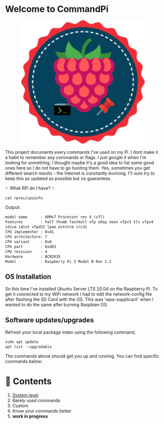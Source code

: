 # Welcome to CommandPi

<p align="center">
  <img alt="this is a logo I created for this repo. it's a raspberry with two icons underneath - a shell and a red pin" width="400" height="400" src="/assets/v2c.png">
</p>

This project documents every commands I've used on my Pi. I dont make it a habit to remember any commands or flags. I just google it when I'm looking for something. I thought maybe it's a good idea to list some good ones here so I do not have to go hunting them. Yes, sometimes you get different search results - the Internet is constantly evolving. I'll sure try to keep this as updated as possible but no guarantees. 

:sparkles: What RPi do I have? :sparkles:

```
cat /proc/cpuinfo
```
Output:
```
model name      : ARMv7 Processor rev 4 (v7l)
Features        : half thumb fastmult vfp edsp neon vfpv3 tls vfpv4 idiva idivt vfpd32 lpae evtstrm crc32
CPU implementer : 0x41
CPU architecture: 7
CPU variant     : 0x0
CPU part        : 0xd03
CPU revision    : 4
Hardware        : BCM2835
Model           : Raspberry Pi 3 Model B Rev 1.2
```

## OS Installation
So this time I've installed Ubuntu Server LTS 20.04 on the Raspberry Pi. 
To get it connected to my WiFi network I had to edit the network-config file after flashing the SD Card with the OS. This was 'wpa-supplicant' when I wanted to do the same after burning Raspbian OS. 

## Software updates/upgrades
Refresh your local package index using the following command,
```
sudo apt update
apt list --upgradable
```
The commands above should get you up and running. You can find specific commands below:
# :ledger: Contents 
1. <a href="https://github.com/jaitjacob/CommandPi/blob/master/system_commands.md" target="_blank">System level</a>
2. Rarely used commands
3. Custom
4. Know your commands better
5. **work in progress**
